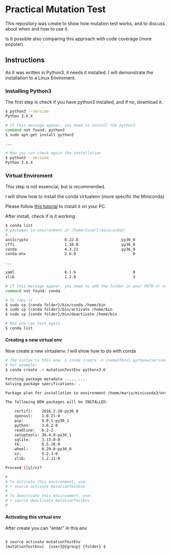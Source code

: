 # Practical Mutation Test

This repository was create to show how mutation test works, and to discuss about when and how to use it.

Is it possible also comparing this approach with code coverage (more popular)

## Instructions

As it was written in Python3, it needs it installed. I will demonstrate the installation to a Linux Enviroment.

### Installing Python3

The first step is check if you have python3 installed, and if no, download it.

```bash
$ python3 --version
Python 3.X.X

# If this message appear, you need to install the python3
command not found: python3
$ sudo apt-get install python3

...

# Now you can check again the installation
$ python3 --version
Python 3.X.X
```

### Virtual Enviroment

This step is not essencial, but is recommended.

I will show how to install the conda virtualenv (more specific the Miniconda)

Please follow [this tutorial](https://conda.io/docs/user-guide/install/linux.html) to install it on your PC.

After install, check if is it working

```bash
$ conda list
# packages in environment at /home/{user}/miniconda3:
#
asn1crypto                0.22.0                   py36_0  
cffi                      1.10.0                   py36_0  
conda                     4.3.21                   py36_0  
conda-env                 2.6.0                         0  

... 

yaml                      0.1.6                         0  
zlib                      1.2.8                         3

# If this message appear, you need to add the folder in your PATH or copy it to /home/bin
command not found: conda

# To copy it
$ sudo cp {conda folder}/bin/conda /home/bin
$ sudo cp {conda folder}/bin/activate /home/bin
$ sudo cp {conda folder}/bin/deactivate /home/bin

# Now you can test again
$ conda list
```

#### Creating a new virtual env

Now create a new virtualenv. I will show how to do with conda

```bash
# The sintax is this one: $ conda create -n {nameOfEnv} python={version}
# For example:
$ conda create -n mutationTestEnv python=3.6

Fetching package metadata .........
Solving package specifications: .

Package plan for installation in environment /home/mario/miniconda3/envs/mutationTestEnv:

The following NEW packages will be INSTALLED:

    certifi:    2016.2.28-py36_0
    openssl:    1.0.2l-0        
    pip:        9.0.1-py36_1    
    python:     3.6.2-0         
    readline:   6.2-2           
    setuptools: 36.4.0-py36_1   
    sqlite:     3.13.0-0        
    tk:         8.5.18-0        
    wheel:      0.29.0-py36_0   
    xz:         5.2.3-0         
    zlib:       1.2.11-0        

Proceed ([y]/n)? 

#
# To activate this environment, use:
# > source activate mutationTestEnv
#
# To deactivate this environment, use:
# > source deactivate mutationTestEnv
#
```



#### Activating this virtual env

After create you can "enter" in this env

```bash

$ source activate mutationTestEnv
(mutationTestEnv)  {user}@{group} {folder} $
```

